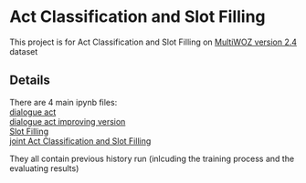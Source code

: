 # Act Classification and Slot Filling

This project is for Act Classification and Slot Filling on [MultiWOZ version 2.4](https://github.com/smartyfh/MultiWOZ2.4) dataset



## Details
There are 4 main ipynb files: <br>
[dialogue act](https://github.com/Seeker38/Act_Classification_and_Slot_Filling/blob/master/dialogueAct.ipynb) <br>
[dialogue act improving version](https://github.com/Seeker38/Act_Classification_and_Slot_Filling/blob/master/dialogueActVer2.ipynb) <br>
[Slot Filling](https://github.com/Seeker38/Act_Classification_and_Slot_Filling/blob/master/slotFilling.ipynb) <br>
[joint Act Classification and Slot Filling](https://github.com/Seeker38/Act_Classification_and_Slot_Filling/blob/master/joint.ipynb) <br>

They all contain previous history run (inlcuding the training process and the evaluating results)